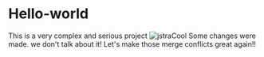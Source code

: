 # Hello-world
This is a very complex and serious project ![jstraCool](https://static-cdn.jtvnw.net/emoticons/v2/307218732/default/light/1.0)
Some changes were made. we don't talk about it! Let's make those merge conflicts great again!!
